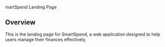 martSpend Landing Page

## Overview
This is the landing page for SmartSpend, a web application designed to help users manage their finances effectively.

